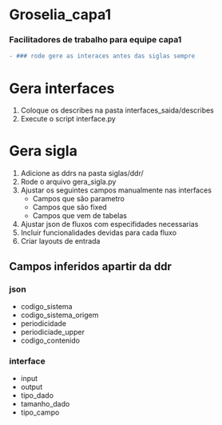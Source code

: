 # Groselia_capa1
### Facilitadores de trabalho para equipe capa1

```diff
- ### rode gere as interaces antes das siglas sempre
```
# Gera interfaces
1. Coloque os describes na pasta interfaces_saida/describes
2. Execute o script interface.py

# Gera sigla
1. Adicione as ddrs na pasta siglas/ddr/
1. Rode o arquivo gera_sigla.py
1. Ajustar os seguintes campos manualmente nas interfaces
    * Campos que são parametro
    * Campos que são fixed
    * Campos que vem de tabelas
1. Ajustar json de fluxos com especifidades necessarias
1. Incluir funcionalidades devidas para cada fluxo
1. Criar layouts de entrada
## Campos inferidos apartir da ddr
### json
* codigo_sistema
* codigo_sistema_origem
* periodicidade
* periodiciade_upper
* codigo_contenido
### interface
* input
* output
* tipo_dado
* tamanho_dado
* tipo_campo
